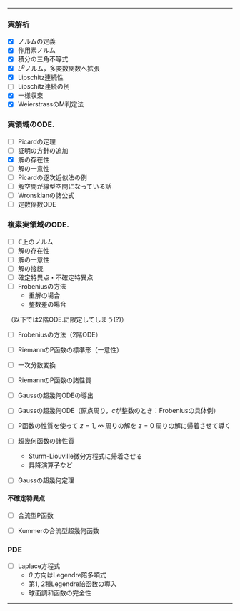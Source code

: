 ------------------------------------
### 実解析
+ [x] ノルムの定義
+ [x] 作用素ノルム
+ [x] 積分の三角不等式
+ [x] $L^p$ノルム，多変数関数へ拡張
+ [x] Lipschitz連続性
+ [ ] Lipschitz連続の例
+ [x] 一様収束
+ [x] WeierstrassのM判定法

### 実領域のODE.
+ [ ] Picardの定理
+ [ ] 証明の方針の追加
+ [x] 解の存在性
+ [ ] 解の一意性
+ [ ] Picardの逐次近似法の例
+ [ ] 解空間が線型空間になっている話
+ [ ] Wronskianの諸公式
+ [ ] 定数係数ODE

### 複素実領域のODE.
+ [ ] $\mathbb{C}$上のノルム
+ [ ] 解の存在性
+ [ ] 解の一意性
+ [ ] 解の接続
+ [ ] 確定特異点・不確定特異点
+ [ ] Frobeniusの方法
    - 重解の場合
    - 整数差の場合

（以下では2階ODE.に限定してしまう(?)）
+ [ ] Frobeniusの方法（2階ODE）
+ [ ] RiemannのP函数の標準形（一意性）
+ [ ] 一次分数変換
+ [ ] RiemannのP函数の諸性質
+ [ ] Gaussの超幾何ODEの導出
+ [ ] Gaussの超幾何ODE（原点周り，$c$が整数のとき：Frobeniusの具体例）
+ [ ] P函数の性質を使って $z=1$, $\infty$ 周りの解を $z=0$ 周りの解に帰着させて導く

+ [ ] 超幾何函数の諸性質
    - Sturm-Liouville微分方程式に帰着させる
    - 昇降演算子など
+ [ ] Gaussの超幾何定理

#### 不確定特異点
+ [ ] 合流型P函数
+ [ ] Kummerの合流型超幾何函数


### PDE
+ [ ] Laplace方程式
    - $\theta$ 方向はLegendre陪多項式
    - 第1, 2種Legendre陪函数の導入
    - 球面調和函数の完全性
_ _ _ _ _ _ _ _ _ _ _ _ _ _ _ _ _ _
